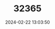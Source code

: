 ---
title: "32365"
category: "Nouelia insignis"
draft: false
date: 2024-02-22 13:03:50
languages:
  Chinese: ["Lujumu"]
---